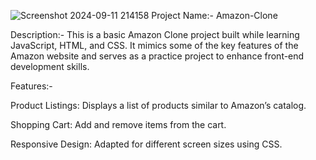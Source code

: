 ![Screenshot 2024-09-11 214158](https://github.com/user-attachments/assets/2ad5fc77-ae8e-4552-9887-76805c323a61)
Project Name:- Amazon-Clone

Description:-
  This is a basic Amazon Clone project built while learning JavaScript, HTML, and CSS. It mimics some of the key features of the Amazon website and serves as a practice project to enhance front-end development skills.

Features:-
  
  Product Listings: Displays a list of products similar to Amazon’s catalog.
  
  Shopping Cart: Add and remove items from the cart.
  
  Responsive Design: Adapted for different screen sizes using CSS.
